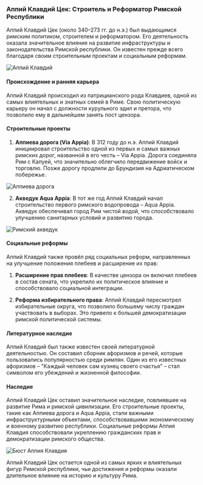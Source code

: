 ### Аппий Клавдий Цек: Строитель и Реформатор Римской Республики

Аппий Клавдий Цек (около 340–273 гг. до н.э.) был выдающимся римским политиком, строителем и реформатором. Его деятельность оказала значительное влияние на развитие инфраструктуры и законодательства Римской республики. Он известен прежде всего благодаря своим строительным проектам и социальным реформам.

![Аппий Клавдий](https://upload.wikimedia.org/wikipedia/commons/thumb/8/83/Musei_vaticani%2C_braccio_chiaramonti%2C_busto_02.JPG/466px-Musei_vaticani%2C_braccio_chiaramonti%2C_busto_02.JPG)

#### Происхождение и ранняя карьера

Аппий Клавдий происходил из патрицианского рода Клавдиев, одной из самых влиятельных и знатных семей в Риме. Свою политическую карьеру он начал с должности курульного эдил и претора, что позволило ему в дальнейшем занять пост цензора.

#### Строительные проекты

1. **Аппиева дорога (Via Appia)**: В 312 году до н.э. Аппий Клавдий инициировал строительство одной из первых и самых важных римских дорог, названной в его честь – Via Appia. Дорога соединяла Рим с Капуей, что значительно облегчило передвижение войск и торговлю. Позже дорогу продлили до Брундизия на Адриатическом побережье.

![Аппиева дорога](https://upload.wikimedia.org/wikipedia/commons/thumb/c/cd/Appian_Way.jpg/640px-Appian_Way.jpg)

2. **Акведук Aqua Appia**: В тот же год Аппий Клавдий начал строительство первого римского водопровода – Aqua Appia. Акведук обеспечивал город Рим чистой водой, что способствовало улучшению санитарных условий и развитию города.

![Римский акведук](https://upload.wikimedia.org/wikipedia/commons/thumb/a/ab/Aqua_appia_planlatium_2.png/640px-Aqua_appia_planlatium_2.png)

#### Социальные реформы

Аппий Клавдий также провёл ряд социальных реформ, направленных на улучшение положения плебеев и расширение их прав:

1. **Расширение прав плебеев**: В качестве цензора он включил плебеев в состав сената, что укрепило их политическое влияние и способствовало социальной интеграции.

2. **Реформа избирательного права**: Аппий Клавдий пересмотрел избирательные округа, что позволило большему числу граждан участвовать в выборах. Это привело к большей демократизации римской политической системы.

#### Литературное наследие

Аппий Клавдий был также известен своей литературной деятельностью. Он составил сборник афоризмов и речей, которые пользовались популярностью среди римлян. Один из его известных афоризмов – "Каждый человек сам кузнец своего счастья" – стал символом его убеждений и жизненной философии.

#### Наследие

Аппий Клавдий Цек оставил значительное наследие, повлиявшее на развитие Рима и римской цивилизации. Его строительные проекты, такие как Аппиева дорога и Aqua Appia, стали важными инфраструктурными объектами, способствовавшими экономическому и военному развитию республики. Социальные реформы Аппия Клавдия способствовали укреплению гражданских прав и демократизации римского общества.

![Бюст Аппия Клавдия](https://upload.wikimedia.org/wikipedia/commons/thumb/1/1f/Appio_Claudio_Cieco_in_Senato.jpg/489px-Appio_Claudio_Cieco_in_Senato.jpg)

Аппий Клавдий Цек остается одной из самых ярких и влиятельных фигур Римской республики, чьи достижения и реформы оказали длительное влияние на историю и культуру Рима.